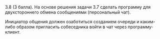3.8 (3 балла). На основе решения задачи 3.7 сделать программу для двухстороннего обмена сообщениями (персональный чат).

Инициатор общения должен озаботиться созданием очереди и каким-либо образом пригласить собеседника войти в чат через программу-клиент.
